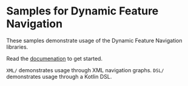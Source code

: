Samples for Dynamic Feature Navigation
=====================================

These samples demonstrate usage of the Dynamic Feature Navigation libraries.

Read the [documenation](https://developer.android.com/guide/navigation/navigation-dynamic)
to get started.

`XML/` demonstrates usage through XML navigation graphs.
`DSL/` demonstrates usage through a Kotlin DSL.
